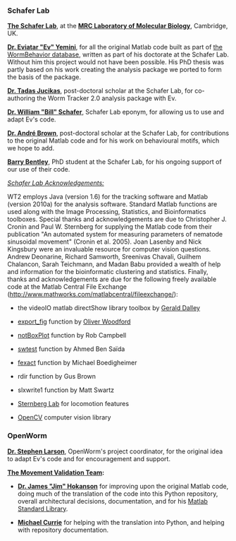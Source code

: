 ### Schafer Lab ###

**[The Schafer Lab](http://www2.mrc-lmb.cam.ac.uk/groups/wschafer/)**, at the **[MRC Laboratory of Molecular Biology](http://www2.mrc-lmb.cam.ac.uk/)**, Cambridge, UK.

[**Dr. Eviatar "Ev" Yemini**](https://sites.google.com/site/openarchitecture1/3-contributors-and-syntax/ev-yemini), for all the original Matlab code built as part of [the WormBehavior database](http://wormbehavior.mrc-lmb.cam.ac.uk/), written as part of his doctorate at the Schafer Lab.  Without him this project would not have been possible.  His PhD thesis was partly based on his work creating the analysis package we ported to form the basis of the package.

[**Dr. Tadas Jucikas**](https://www.linkedin.com/in/tjucikas), post-doctoral scholar at the Schafer Lab, for co-authoring the Worm Tracker 2.0 analysis package with Ev.

[**Dr. William "Bill" Schafer**](http://www2.mrc-lmb.cam.ac.uk/group-leaders/n-to-s/william-schafer/), Schafer Lab eponym, for allowing us to use and adapt Ev's code.

[**Dr. André Brown**](http://www2.mrc-lmb.cam.ac.uk/groups/wschafer/people2.html), post-doctoral scholar at the Schafer Lab, for contributions to the original Matlab code and for his work on behavioural motifs, which we hope to add.

[**Barry Bentley**](http://www.neuroscience.cam.ac.uk/directory/profile.php?bb421), PhD student at the Schafer Lab, for his ongoing support of our use of their code.


*[Schafer Lab Acknowledgements:](https://github.com/openworm/SegWorm/blob/master/Worms/Printing/methodsTIF.m)*

WT2 employs Java (version 1.6) for the tracking software and Matlab (version 2010a) for the analysis software. Standard Matlab functions are used along with the Image Processing, Statistics, and Bioinformatics toolboxes. Special thanks and acknowledgements are due to Christopher J. Cronin and Paul W. Sternberg for supplying the Matlab code from their publication "An automated system for measuring parameters of nematode sinusoidal movement" (Cronin et al. 2005). Joan Lasenby and Nick Kingsbury were an invaluable resource for computer vision questions. Andrew Deonarine, Richard Samworth, Sreenivas Chavali, Guilhem Chalancon, Sarah Teichmann, and Madan Babu provided a wealth of help and information for the bioinformatic clustering and statistics. Finally, thanks and acknowledgements are due for the following freely available code at the Matlab Central File Exchange (http://www.mathworks.com/matlabcentral/fileexchange/):

- the videoIO matlab directShow library toolbox by [Gerald Dalley](http://people.csail.mit.edu/dalleyg/)

- [export\_fig](https://github.com/ojwoodford/export_fig) function by [Oliver Woodford](https://github.com/ojwoodford)

- [notBoxPlot](http://www.mathworks.com/matlabcentral/fileexchange/26508-notboxplot-alternative-to-box-plots) function by Rob Campbell

- [swtest](http://www.mathworks.com/matlabcentral/fileexchange/13964-shapiro-wilk-and-shapiro-francia-normality-tests) function by Ahmed Ben Saïda

- [fexact](http://www.mathworks.com/matlabcentral/fileexchange/22550-fisher-s-exact-test) function by Michael Boedigheimer

- rdir function by Gus Brown

- slxwrite1 function by Matt Swartz



- [Sternberg Lab](http://wormlab.caltech.edu/) for locomotion features

- [OpenCV](http://opencv.org/) computer vision library


### OpenWorm ###

[**Dr. Stephen Larson**](https://github.com/slarson), OpenWorm's project coordinator, for the original idea to adapt Ev's code and for encouragement and support.

**[The Movement Validation Team](https://github.com/orgs/openworm/teams/movement-validation):**

- [**Dr. James "Jim" Hokanson**](https://github.com/JimHokanson) for improving upon the original Matlab code, doing much of the translation of the code into this Python repository, overall architectural decisions, documentation, and for his [Matlab Standard Library](https://github.com/JimHokanson/matlab_standard_library).

- [**Michael Currie**](https://github.com/MichaelCurrie) for helping with the translation into Python, and helping with repository documentation.

